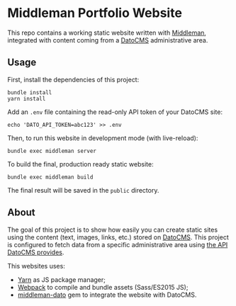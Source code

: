 # Middleman Portfolio Website

This repo contains a working static website written with [Middleman](https://middlemanapp.com/), integrated with content coming from a [DatoCMS](https://www.datocms.com) administrative area.

## Usage

First, install the dependencies of this project:

```
bundle install
yarn install
```

Add an `.env` file containing the read-only API token of your DatoCMS site:

```
echo 'DATO_API_TOKEN=abc123' >> .env
```

Then, to run this website in development mode (with live-reload):

```
bundle exec middleman server
```

To build the final, production ready static website:

```
bundle exec middleman build
```

The final result will be saved in the `public` directory.

## About

The goal of this project is to show how easily you can create static sites using the content (text, images, links, etc.) stored on [DatoCMS](https://www.datocms.com). This project is configured to fetch data from a specific administrative area using [the API DatoCMS provides](https://www.datocms.com/docs/api/sma/).

This websites uses:

* [Yarn](https://yarnpkg.com/) as JS package manager;
* [Webpack](https://webpack.github.io/) to compile and bundle assets (Sass/ES2015 JS);
* [middleman-dato](https://github.com/datocms/middleman-dato) gem to integrate the website with DatoCMS.
